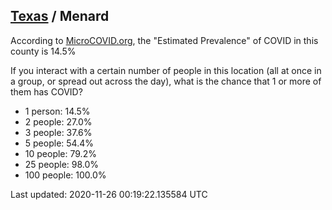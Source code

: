 
## [Texas](/united-states/texas) / Menard

According to [MicroCOVID.org](http://microcovid.org),
the "Estimated Prevalence" of COVID in this county is 14.5%

If you interact with a certain number of people in this location
(all at once in a group, or spread out across the day), what is the chance that
1 or more of them has COVID?

- 1 person: 14.5%
- 2 people: 27.0%
- 3 people: 37.6%
- 5 people: 54.4%
- 10 people: 79.2%
- 25 people: 98.0%
- 100 people: 100.0%

Last updated: 2020-11-26 00:19:22.135584 UTC
